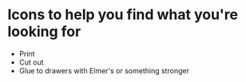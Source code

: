 # Icons to help you find what you're looking for

- Print
- Cut out
- Glue to drawers with Elmer's or something stronger
